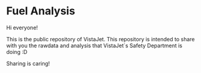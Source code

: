 # Fuel Analysis

Hi everyone!

This is the public repository of VistaJet. This repository is intended to share with you the rawdata and analysis that VistaJet´s Safety Department is doing :D 

Sharing is caring!
